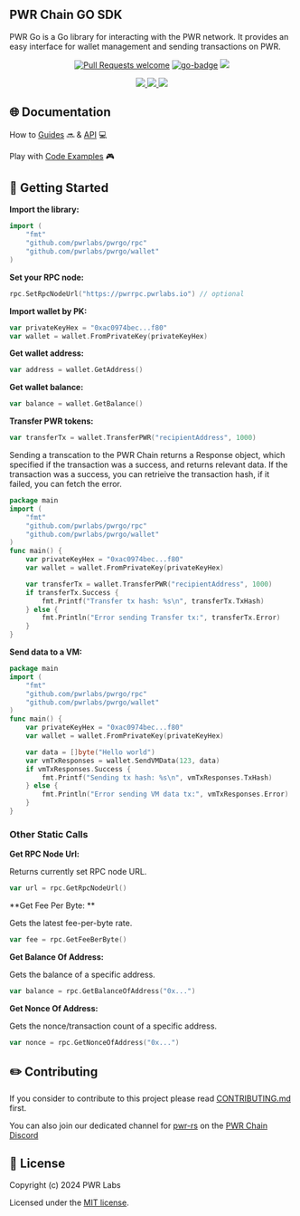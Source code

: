 ## PWR Chain GO SDK

PWR Go is a Go library for interacting with the PWR network.
It provides an easy interface for wallet management and sending transactions on PWR.

<div align="center">
<!-- markdownlint-restore -->

[![Pull Requests welcome](https://img.shields.io/badge/PRs-welcome-ff69b4.svg?style=flat-square)](https://github.com/pwrlabs/pwrgo/issues?q=is%3Aissue+is%3Aopen+label%3A%22help+wanted%22)
[![go-badge](https://pkg.go.dev/badge/github.com/pwrlabs/pwrgo)](https://pkg.go.dev/github.com/pwrlabs/pwrgo)
<a href="https://github.com/pwrlabs/pwrgo/blob/main/LICENSE/">
  <img src="https://img.shields.io/badge/license-MIT-black">
</a>
<!-- <a href="https://github.com/pwrlabs/pwrgo/stargazers">
  <img src='https://img.shields.io/github/stars/pwrlabs/pwrgo?color=yellow' />
</a> -->
<a href="https://pwrlabs.io/">
  <img src="https://img.shields.io/badge/powered_by-PWR Chain-navy">
</a>
<a href="https://www.youtube.com/@pwrlabs">
  <img src="https://img.shields.io/badge/Community%20calls-Youtube-red?logo=youtube"/>
</a>
<a href="https://twitter.com/pwrlabs">
  <img src="https://img.shields.io/twitter/follow/pwrlabs?style=social"/>
</a>

</div>

## 🌐 Documentation

How to [Guides](https://pwrlabs.io) 🔜 & [API](https://pwrlabs.io) 💻

Play with [Code Examples](https://github.com/keep-pwr-strong/pwr-examples/) 🎮

## 💫 Getting Started

**Import the library:**

```go
import (
    "fmt"
    "github.com/pwrlabs/pwrgo/rpc"
    "github.com/pwrlabs/pwrgo/wallet"
)
```

**Set your RPC node:**

```go
rpc.SetRpcNodeUrl("https://pwrrpc.pwrlabs.io") // optional
```

**Import wallet by PK:**

```go
var privateKeyHex = "0xac0974bec...f80"
var wallet = wallet.FromPrivateKey(privateKeyHex)
```

**Get wallet address:**

```go
var address = wallet.GetAddress()
```

**Get wallet balance:**

```go
var balance = wallet.GetBalance()
```

**Transfer PWR tokens:**

```go
var transferTx = wallet.TransferPWR("recipientAddress", 1000)
```

Sending a transcation to the PWR Chain returns a Response object, which specified if the transaction was a success, and returns relevant data.
If the transaction was a success, you can retrieive the transaction hash, if it failed, you can fetch the error.

```go
package main
import (
    "fmt"
    "github.com/pwrlabs/pwrgo/rpc"
    "github.com/pwrlabs/pwrgo/wallet"
)
func main() {
    var privateKeyHex = "0xac0974bec...f80"
    var wallet = wallet.FromPrivateKey(privateKeyHex)

    var transferTx = wallet.TransferPWR("recipientAddress", 1000)
    if transferTx.Success {
        fmt.Printf("Transfer tx hash: %s\n", transferTx.TxHash)
    } else {
        fmt.Println("Error sending Transfer tx:", transferTx.Error)
    }
}
```

**Send data to a VM:**

```go
package main
import (
    "fmt"
    "github.com/pwrlabs/pwrgo/rpc"
    "github.com/pwrlabs/pwrgo/wallet"
)
func main() {
    var privateKeyHex = "0xac0974bec...f80"
    var wallet = wallet.FromPrivateKey(privateKeyHex)

    var data = []byte("Hello world")
    var vmTxResponses = wallet.SendVMData(123, data)
    if vmTxResponses.Success {
        fmt.Printf("Sending tx hash: %s\n", vmTxResponses.TxHash)
    } else {
        fmt.Println("Error sending VM data tx:", vmTxResponses.Error)
    }
}
```

### Other Static Calls

**Get RPC Node Url:**

Returns currently set RPC node URL.

```go
var url = rpc.GetRpcNodeUrl()
```

**Get Fee Per Byte: **

Gets the latest fee-per-byte rate.

```go
var fee = rpc.GetFeeBerByte()
```

**Get Balance Of Address:**

Gets the balance of a specific address.

```go
var balance = rpc.GetBalanceOfAddress("0x...")
```

**Get Nonce Of Address:**

Gets the nonce/transaction count of a specific address.

```go
var nonce = rpc.GetNonceOfAddress("0x...")
```

## ✏️ Contributing

If you consider to contribute to this project please read [CONTRIBUTING.md](https://github.com/pwrlabs/pwrgo/blob/main/CONTRIBUTING.md) first.

You can also join our dedicated channel for [pwr-rs](https://discord.com/channels/1141787507189624992/1180224756033790014) on the [PWR Chain Discord](https://discord.com/invite/YASmBk9EME)

## 📜 License

Copyright (c) 2024 PWR Labs

Licensed under the [MIT license](https://github.com/pwrlabs/pwrgo/blob/main/LICENSE).
